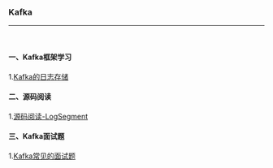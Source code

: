 ### Kafka

---

<br>

#### 一、Kafka框架学习

1.[Kafka的日志存储](Kafka的日志存储.md)

#### 二、源码阅读

1.[源码阅读-LogSegment](源码阅读-LogSegment.md)

#### 三、Kafka面试题

1.[Kafka常见的面试题](Kafka常见的面试题.md)

